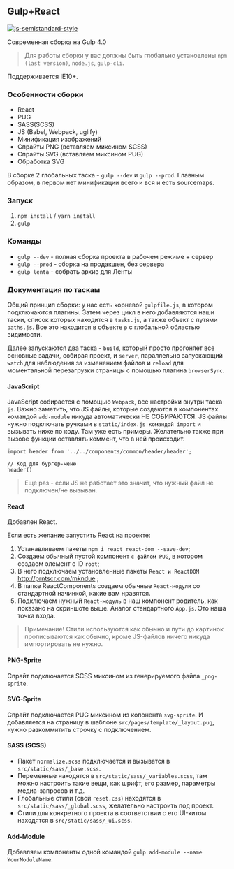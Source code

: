 ## Gulp+React  

[![js-semistandard-style](https://img.shields.io/badge/code%20style-semistandard-brightgreen.svg?style=flat-square)](https://github.com/Flet/semistandard)

Современная сборка на Gulp 4.0

> Для работы сборки у вас должны быть глобально установлены `npm (last version)`, `node.js`, `gulp-cli`.

Поддерживается IE10+.

### Особенности сборки

* React
* PUG
* SASS(SCSS)
* JS (Babel, Webpack, uglify)
* Минификация изображений
* Спрайты PNG (вставляем миксином SCSS)
* Спрайты SVG (вставляем миксином PUG)
* Обработка SVG

В сборке 2 глобальных таска - `gulp --dev` и `gulp --prod`. Главным образом, в первом нет минификации всего и вся и есть sourcemaps.

### Запуск

1.  `npm install` / `yarn install`
2.  `gulp`

### Команды

* `gulp --dev` - полная сборка проекта в рабочем режиме + сервер
* `gulp --prod` - сборка на продакшен, без сервера
* `gulp lenta` - собрать архив для Ленты


### Документация по таскам

Общий принцип сборки: у нас есть корневой `gulpfile.js`, в котором подключаются плагины. Затем через цикл в него добавляются наши таски, список которых находится в `tasks.js`, а также объект с путями `paths.js`. Все это находится в объекте `p` с глобальной областью видимости.

Далее запускаются два таска - `build`, который просто прогоняет все основные задачи, собирая проект, и `server`, параллельно запускающий `watch` для наблюдения за изменением файлов и `reload` для моментальной перезагрузки страницы с помощью плагина `browserSync`.

#### JavaScript 

JavaScript собирается с помощью `Webpack`, все настройки внутри таска `js`. 
Важно заметить, что JS файлы, которые создаются в компонентах командой 
`add-module` никуда автоматически НЕ СОБИРАЮТСЯ. JS файлы нужно подключать ручками в `static/index.js командой import`
и вызывать ниже по коду. Там уже есть примеры. Желательно также при вызове функции оставлять коммент, что в ней 
происходит.

```
import header from '../../components/common/header/header';

// Код для бургер-меню
header()

```
> Еще раз - если JS не работает это значит, что нужный файл не подключен/не вызыван.

#### React

Добавлен React. 

Если есть желание запустить React на проекте:
1. Устанавливаем пакеты `npm i react react-dom --save-dev`;
2. Создаем обычный пустой компонент `с файлом PUG`, в котором создаем элемент с ID `root`;
3. В него подключаем установленные пакеты `React и ReactDOM` http://prntscr.com/mkndue ;
4. В папке ReactComponents создаем обычные `React-модули` со стандартной начинкой, какие вам нравятся.
5. Подключаем нужный `React-модуль` в наш компонент родитель, как показано на скриншоте выше. Аналог стандартного `App.js`.
Это наша точка входа. 

> Примечание! Стили используются как обычно и пути до картинок прописываются как обычно, кроме JS-файлов ничего никуда импортировать не нужно.

#### PNG-Sprite

Спрайт подключается SCSS миксином из генерируемого файла `_png-sprite`.

#### SVG-Sprite

Спрайт подключается PUG миксином из копонента `svg-sprite`. И добавляется на страницу в шаблоне `src/pages/template/_layout.pug`, нужно разкоммитить строчку с подключением.

#### SASS (SCSS)

* Пакет `normalize.scss` подключается и вызыватся в `src/static/sass/_base.scss`.
* Переменные находятся в `src/static/sass/_variables.scss`, там можно настроить такие вещи, как шрифт, его размер, параметры медиа-запросов и т.д.
* Глобальные стили (свой `reset.css`) находятся в `src/static/sass/_global.scss`, желательно настроить под проект. 
* Стили для конкретного проекта в соответствии с его UI-китом находятся в `src/static/sass/_ui.scss`.

#### Add-Module

Добавляем компоненты одной командой `gulp add-module --name YourModuleName`.


```
